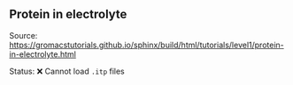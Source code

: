 ## Protein in electrolyte

Source: https://gromacstutorials.github.io/sphinx/build/html/tutorials/level1/protein-in-electrolyte.html

Status: :x: Cannot load `.itp` files

